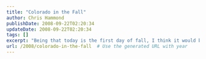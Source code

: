 ```yaml
---
title: "Colorado in the Fall"
author: Chris Hammond
publishDate: 2008-09-22T02:20:34
updateDate: 2008-09-22T02:20:34
tags: []
excerpt: "Being that today is the first day of fall, I think it would be a good idea for me to do some research on what it is like in Colorado in the fall. I'll update this thread with information as I gather it throughout the day."
url: /2008/colorado-in-the-fall  # Use the generated URL with year
---
```


